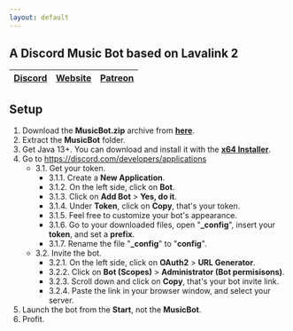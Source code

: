```yaml
---
layout: default
---
```

## A Discord Music Bot based on Lavalink 2  
[Discord](https://discord.gg/ycYmMmP) | [Website](https://kellphy.com) | [Patreon](https://www.kellphy.com/patreon)  
|:-------------|:------------------|:------|  
## Setup  

1. Download the **MusicBot.zip** archive from [**here**](https://github.com/Kellphy/MusicBot/releases).  
2. Extract the **MusicBot** folder.  
3. Get Java 13+. You can download and install it with the [**x64 Installer**](https://www.oracle.com/java/technologies/downloads/#jdk17-windows).   
4. Go to https://discord.com/developers/applications  
   - 3.1. Get your token.  
      - 3.1.1. Create a **New Application**.  
      - 3.1.2. On the left side, click on **Bot**.  
      - 3.1.3. Click on **Add Bot** > **Yes, do it**.  
      - 3.1.4. Under **Token**, click on **Copy**, that's your token.  
      - 3.1.5. Feel free to customize your bot's appearance.  
      - 3.1.6. Go to your downloaded files, open "**_config**", insert your **token**, and set a **prefix**.  
      - 3.1.7. Rename the file "**_config**" to "**config**".  
   - 3.2. Invite the bot.  
      - 3.2.1. On the left side, click on **OAuth2** > **URL Generator**.  
      - 3.2.2. Click on **Bot (Scopes)** > **Administrator (Bot permisisons)**.  
      - 3.2.3. Scroll down and click on **Copy**, that's your bot invite link. 
      - 3.2.4. Paste the link in your browser window, and select your server. 
5. Launch the bot from the **Start**, not the **MusicBot**.  
6. Profit.  
